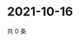 # 2021-10-16

共 0 条

<!-- BEGIN WEIBO -->
<!-- 最后更新时间 Sat Oct 16 2021 22:12:38 GMT+0800 (China Standard Time) -->

<!-- END WEIBO -->
